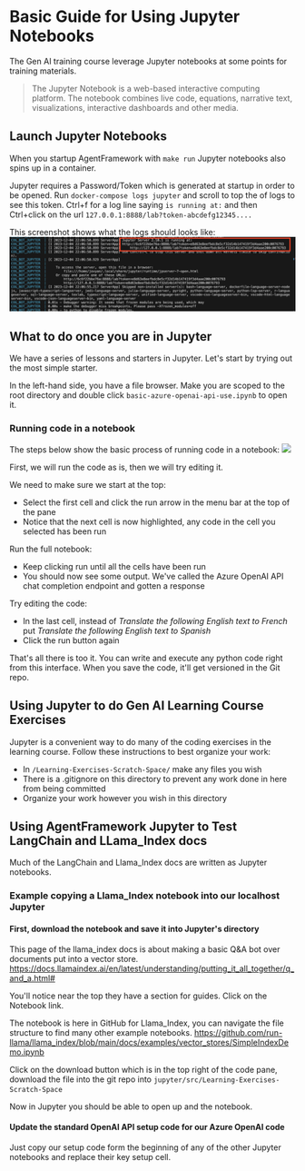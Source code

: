 # Basic Guide for Using Jupyter Notebooks

The Gen AI training course leverage Jupyter notebooks at some points for training materials.

> The Jupyter Notebook is a web-based interactive computing platform. The notebook combines live code, equations, narrative text, visualizations, interactive dashboards and other media.


## Launch Jupyter Notebooks

When you startup AgentFramework with `make run` Jupyter notebooks also spins up in a container.

Jupyter requires a Password/Token which is generated at startup in order to be opened. Run `docker-compose logs jupyter` and scroll to top the of logs to see this token. Ctrl+f for a log line saying `is running at:` and then Ctrl+click on the url `127.0.0.1:8888/lab?token-abcdefg12345....`

This screenshot shows what the logs should looks like:
![](/docs/images/open-jupytr.png)

## What to do once you are in Jupyter

We have a series of lessons and starters in Jupyter. Let's start by trying out the most simple starter.

In the left-hand side, you have a file browser. Make you are scoped to the root directory and double click `basic-azure-openai-api-use.ipynb` to open it.

### Running code in a notebook

The steps below show the basic process of running code in a notebook:
![](/docs/images/Basic-Use-of-Jupyter.webp)

First, we will run the code as is, then we will try editing it.

We need to make sure we start at the top:
* Select the first cell and click the run arrow in the menu bar at the top of the pane
* Notice that the next cell is now highlighted, any code in the cell you selected has been run

Run the full notebook:
* Keep clicking run until all the cells have been run
* You should now see some output. We've called the Azure OpenAI API chat completion endpoint and gotten a response

Try editing the code:
* In the last cell, instead of *Translate the following English text to French* put *Translate the following English text to Spanish*
* Click the run button again

That's all there is too it. You can write and execute any python code right from this interface. When you save the code, it'll get versioned in the Git repo.

## Using Jupyter to do Gen AI Learning Course Exercises

Jupyter is a convenient way to do many of the coding exercises in the learning course. Follow these instructions to best organize your work:

* In `/Learning-Exercises-Scratch-Space/` make any files you wish
* There is a .gitignore on this directory to prevent any work done in here from being committed
* Organize your work however you wish in this directory


## Using AgentFramework Jupyter to Test LangChain and LLama_Index docs

Much of the LangChain and Llama_Index docs are written as Jupyter notebooks.

### Example copying a Llama_Index notebook into our localhost Jupyter

#### First, download the notebook and save it into Jupyter's directory
This page of the llama_index docs is about making a basic Q&A bot over documents put into a vector store. <https://docs.llamaindex.ai/en/latest/understanding/putting_it_all_together/q_and_a.html#>

You'll notice near the top they have a section for guides. Click on the Notebook link.

The notebook is here in GitHub for Llama_Index, you can navigate the file structure to find many other example notebooks. <https://github.com/run-llama/llama_index/blob/main/docs/examples/vector_stores/SimpleIndexDemo.ipynb>

Click on the download button which is in the top right of the code pane, download the file into the git repo into `jupyter/src/Learning-Exercises-Scratch-Space`

Now in Jupyter you should be able to open up and the notebook.

#### Update the standard OpenAI API setup code for our Azure OpenAI code

Just copy our setup code form the beginning of any of the other Jupyter notebooks and replace their key setup cell.
